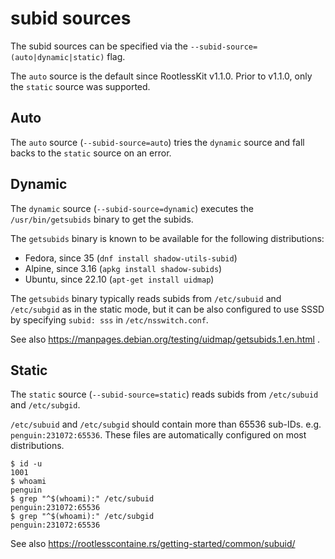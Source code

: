 # subid sources

The subid sources can be specified via the `--subid-source=(auto|dynamic|static)` flag.

The `auto` source is the default since RootlessKit v1.1.0.
Prior to v1.1.0, only the `static` source was supported.

## Auto
The `auto` source (`--subid-source=auto`) tries the `dynamic` source and fall backs to the `static` source on an error.

## Dynamic
The `dynamic` source (`--subid-source=dynamic`) executes the `/usr/bin/getsubids` binary to get the subids.

The `getsubids` binary is known to be available for the following distributions:
- Fedora, since 35 (`dnf install shadow-utils-subid`)
- Alpine, since 3.16 (`apkg install shadow-subids`)
- Ubuntu, since 22.10 (`apt-get install uidmap`)

The `getsubids` binary typically reads subids from `/etc/subuid` and `/etc/subgid` as in the static mode,
but it can be also configured to use SSSD by specifying `subid: sss` in `/etc/nsswitch.conf`.

See also https://manpages.debian.org/testing/uidmap/getsubids.1.en.html .

## Static
The `static` source (`--subid-source=static`) reads subids from `/etc/subuid` and `/etc/subgid`.

`/etc/subuid` and `/etc/subgid` should contain more than 65536 sub-IDs. e.g. `penguin:231072:65536`. These files are automatically configured on most distributions.

```console
$ id -u
1001
$ whoami
penguin
$ grep "^$(whoami):" /etc/subuid
penguin:231072:65536
$ grep "^$(whoami):" /etc/subgid
penguin:231072:65536
```

See also https://rootlesscontaine.rs/getting-started/common/subuid/
